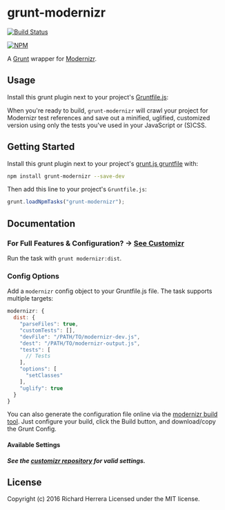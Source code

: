 # grunt-modernizr

[![Build Status](https://secure.travis-ci.org/Modernizr/grunt-modernizr.png?branch=master,develop)](https://travis-ci.org/Modernizr/grunt-modernizr)

[![NPM](https://nodei.co/npm/grunt-modernizr.png?compact=true)](https://nodei.co/npm/grunt-modernizr/)

A [Grunt](http://gruntjs.com/) wrapper for [Modernizr](https://github.com/Modernizr/Modernizr).

## Usage
Install this grunt plugin next to your project's [Gruntfile.js][getting_started]:

When you're ready to build, `grunt-modernizr` will crawl your project for Modernizr test references and save out a minified, uglified, customized version using only the tests you've used in your JavaScript or (S)CSS.

## Getting Started
Install this grunt plugin next to your project's [grunt.js gruntfile][getting_started] with:

```bash
npm install grunt-modernizr --save-dev
```

Then add this line to your project's `Gruntfile.js`:

```javascript
grunt.loadNpmTasks("grunt-modernizr");
```

[grunt]: https://github.com/cowboy/grunt
[getting_started]: https://github.com/cowboy/grunt/blob/master/docs/getting_started.md

## Documentation

### For Full Features & Configuration? → [See Customizr](https://github.com/modernizr/customizr#config-file)

Run the task with `grunt modernizr:dist`.

### Config Options

Add a `modernizr` config object to your Gruntfile.js file. The task supports multiple targets:

```javascript
modernizr: {
  dist: {
    "parseFiles": true,
    "customTests": [],
    "devFile": "/PATH/TO/modernizr-dev.js",
    "dest": "/PATH/TO/modernizr-output.js",
    "tests": [
      // Tests
    ],
    "options": [
      "setClasses"
    ],
    "uglify": true
  }
}
```

You can also generate the configuration file online via the [modernizr build tool](https://modernizr.com/download).
Just configure your build, click the Build button, and download/copy the Grunt Config.

#### Available Settings
##### See the [customizr repository](https://github.com/doctyper/customizr#config-file) for valid settings.

## License
Copyright (c) 2016 Richard Herrera
Licensed under the MIT license.

